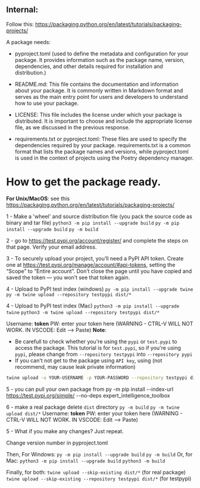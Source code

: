 ## Internal:
Follow this:
https://packaging.python.org/en/latest/tutorials/packaging-projects/

A package needs:

- pyproject.toml (used to define the metadata and configuration for your package. It provides information such as the package name, version, dependencies, and other details required for installation and distribution.)
- README.md: This file contains the documentation and information about your package. It is commonly written in Markdown format and serves as the main entry point for users and developers to understand how to use your package.

- LICENSE: This file includes the license under which your package is distributed. It is important to choose and include the appropriate license file, as we discussed in the previous response.

- requirements.txt or pyproject.toml: These files are used to specify the dependencies required by your package. requirements.txt is a common format that lists the package names and versions, while pyproject.toml is used in the context of projects using the Poetry dependency manager.


# How to get the package ready.

**For Unix/MacOS**: see this https://packaging.python.org/en/latest/tutorials/packaging-projects/

1 - Make a 'wheel' and source distribution file (you pack the source code as binary and tar file)
`python3 -m pip install --upgrade build`
`py -m pip install --upgrade build`
`py -m build`

2 - go to https://test.pypi.org/account/register/ and complete the steps on that page. Verify your email address.

3 - To securely upload your project, you’ll need a PyPI API token. Create one at https://test.pypi.org/manage/account/#api-tokens, setting the “Scope” to “Entire account”. Don’t close the page until you have copied and saved the token — you won’t see that token again.

4 - Upload to PyPI test index (windows)
`py -m pip install --upgrade twine`
`py -m twine upload --repository testpypi dist/*`

4 - Upload to PyPI test index (Mac)
`python3 -m pip install --upgrade twine`
`python3 -m twine upload --repository testpypi dist/*`


Username: __token__
PW: enter your token here (WARNING - CTRL-V WILL NOT WORK. IN VSCODE: Edit --> Paste)
**Note**: 
- Be carefull to check whether you're using the `pypi` or `test.pypi` to access the package.
This tutorial is for `test.pypi`, so if you're using `pypi`, please change from `--repository testpypi` into `--repository pypi`
- If you can't not get to the package using `API key`, using (not recommend, may cause leak private information)
```bash
twine upload -u YOUR-USERNAME -p YOUR-PASSWORD --repository testpypi dist/*
```

5 - you can pull your own package from 
py -m pip install --index-url https://test.pypi.org/simple/ --no-deps expert_intelligence_toolbox

6 - make a real package
delete `dist` directory
`py -m build`
`py -m twine upload dist/*`
Username: __token__
PW: enter your token here (WARNING - CTRL-V WILL NOT WORK. IN VSCODE: Edit --> Paste)


5 - What if you make any changes? Just repeat.

Change version number in pyproject.toml

Then, For Windows:
`py -m pip install --upgrade build`
`py -m build`
Or, for Mac:
`python3 -m pip install --upgrade build`
`python3 -m build`

Finally, for both:
`twine upload --skip-existing dist/*` (for real package)
`twine upload --skip-existing --repository testpypi dist/*` (for testpypi)